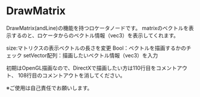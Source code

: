 # DrawMatrix
DrawMatrix(andLine)の機能を持つロケータノードです。
matrixのベクトルを表示するのと、ロケータからのベクトル情報（vec3）を表示してくれます。

size:マトリクスの表示ベクトルの長さを変更
Bool：ベクトルを描画するかのチェック
setVector配列：描画したいベクトル情報（vec3）を入力


初期はOpenGL描画なので、DirectXで描画したい方は110行目をコメントアウト、
108行目のコメントアウトを消してください。

※ご使用は自己責任でお願いします。


